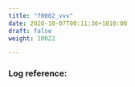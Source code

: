 ```yaml
---
title: "f0002_vvv"
date: 2020-10-07T00:11:36+1010:00
draft: false
weight: 10022

---
```


### Log reference: <no value>

```
